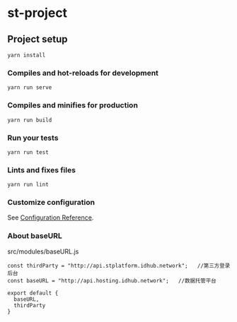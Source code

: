 # st-project

## Project setup
```
yarn install
```

### Compiles and hot-reloads for development
```
yarn run serve
```

### Compiles and minifies for production
```
yarn run build
```

### Run your tests
```
yarn run test
```

### Lints and fixes files
```
yarn run lint
```

### Customize configuration
See [Configuration Reference](https://cli.vuejs.org/config/).

### About baseURL
src/modules/baseURL.js

```
const thirdParty = "http://api.stplatform.idhub.network";   //第三方登录后台
const baseURL = "http://api.hosting.idhub.network";   //数据托管平台

export default {
  baseURL,
  thirdParty
}
```
